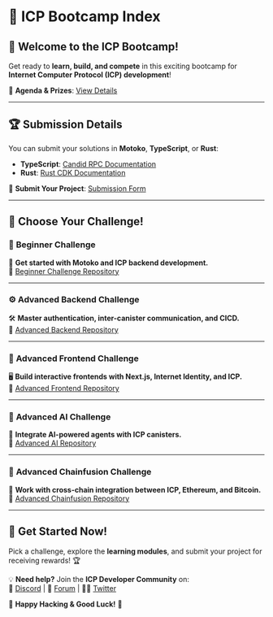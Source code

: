 # 🚀 ICP Bootcamp Index

## 🎉 Welcome to the ICP Bootcamp!

Get ready to **learn, build, and compete** in this exciting bootcamp for **Internet Computer Protocol (ICP) development**!

🎯 **Agenda & Prizes**: [View Details](https://lu.ma/5o20vabw)

---

## 🏆 Submission Details

You can submit your solutions in **Motoko**, **TypeScript**, or **Rust**:

- **TypeScript**: [Candid RPC Documentation](https://demergent-labs.github.io/azle/candid_rpc.html)
- **Rust**: [Rust CDK Documentation](https://internetcomputer.org/docs/current/developer-docs/backend/rust/)

📩 **Submit Your Project**: [Submission Form](https://formyfi.io/form/071b1e15-f475-4696-92d8-3c6cc2980a87)

---

## 🚀 Choose Your Challenge!

### 📌 **Beginner Challenge**
👶 **Get started with Motoko and ICP backend development.**  
🔗 [Beginner Challenge Repository](https://github.com/pt-icp-hub/ICP-Bootcamp-Beginner)

---

### ⚙️ **Advanced Backend Challenge**
🛠️ **Master authentication, inter-canister communication, and CICD.**  
🔗 [Advanced Backend Repository](https://github.com/pt-icp-hub/ICP-Bootcamp-Advanced-Backend)

---

### 🎨 **Advanced Frontend Challenge**
🖥️ **Build interactive frontends with Next.js, Internet Identity, and ICP.**  
🔗 [Advanced Frontend Repository](https://github.com/pt-icp-hub/ICP-Bootcamp-Advanced-Frontend)

---

### 🤖 **Advanced AI Challenge**
🧠 **Integrate AI-powered agents with ICP canisters.**  
🔗 [Advanced AI Repository](https://github.com/pt-icp-hub/ICP-Bootcamp-Advanced-AI)

---

### 🔗 **Advanced Chainfusion Challenge**
🔄 **Work with cross-chain integration between ICP, Ethereum, and Bitcoin.**  
🔗 [Advanced Chainfusion Repository](https://github.com/pt-icp-hub/ICP-Bootcamp-Advanced-Chainfusion)

---

## 🚀 Get Started Now!
Pick a challenge, explore the **learning modules**, and submit your project for receiving rewards! 🏆

💡 **Need help?** Join the **ICP Developer Community** on:  
📢 [Discord](https://discord.gg/BemnUc6Rjf) | 💬 [Forum](https://forum.dfinity.org/) | 👨‍💻 [Twitter](https://x.com/DFINITYDev)

🚀 **Happy Hacking & Good Luck!** 🚀
